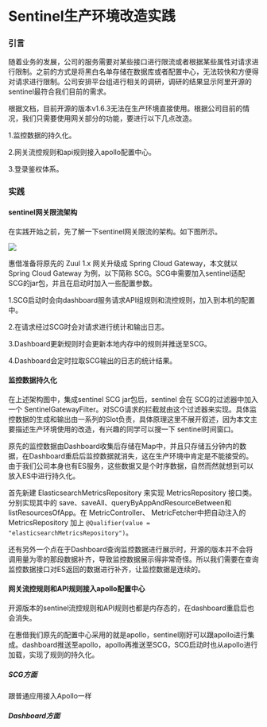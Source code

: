 # Sentinel生产环境改造实践

### 引言

随着业务的发展，公司的服务需要对某些接口进行限流或者根据某些属性对请求进行限制。之前的方式是将黑白名单存储在数据库或者配置中心，无法较快和方便得对请求进行限制。公司安排平台组进行相关的调研，调研的结果显示阿里开源的sentinel最符合我们目前的需求。

根据文档，目前开源的版本v1.6.3无法在生产环境直接使用。根据公司目前的情况，我们只需要使用网关部分的功能，要进行以下几点改造。

1.监控数据的持久化。

2.网关流控规则和api规则接入apollo配置中心。

3.登录鉴权体系。

### 实践

#### sentinel网关限流架构

在实践开始之前，先了解一下sentinel网关限流的架构。如下图所示。

![](https://pic.downk.cc/item/5e8d606a504f4bcb04f09ca8.png)

惠借准备将原先的 Zuul 1.x 网关升级成 Spring Cloud Gateway，本文就以Spring Cloud Gateway 为例，以下简称 SCG。SCG中需要加入sentinel适配SCG的jar包，并且在启动时加入一些配置参数。

1.SCG启动时会向dashboard服务请求API组规则和流控规则，加入到本机的配置中。

2.在请求经过SCG时会对请求进行统计和输出日志。

3.Dashboard更新规则时会更新本地内存中的规则并推送至SCG。

4.Dashboard会定时拉取SCG输出的日志的统计结果。

#### 监控数据持久化

在上述架构图中，集成sentinel SCG jar包后，sentinel 会在 SCG的过滤器中加入一个 SentinelGatewayFilter。对SCG请求的拦截就由这个过滤器来实现。具体监控数据的生成和输出由一系列的Slot负责，具体原理这里不展开叙述，因为本文主要描述生产环境使用的改造，有兴趣的同学可以搜一下 sentinel时间窗口。

原先的监控数据由Dashboard收集后存储在Map中，并且只存储五分钟内的数据，在Dashboard重启后监控数据就消失，这在生产环境中肯定是不能接受的。由于我们公司本身也有ES服务，这些数据又是个时序数据，自然而然就想到可以放入ES中进行持久化。

首先新建 ElasticsearchMetricsRepository 来实现 MetricsRepository 接口类。分别实现其中的 save、saveAll、queryByAppAndResourceBetween和listResourcesOfApp。在 MetricController、 MetricFetcher中把自动注入的 MetricsRepository 加上 `@Qualifier(value = "elasticsearchMetricsRepository")`。

还有另外一个点在于Dashboard查询监控数据进行展示时，开源的版本并不会将调用量为零的那段数据补齐，导致监控数据展示得非常奇怪。所以我们需要在查询监控数据接口对ES返回的数据进行补齐，让监控数据是连续的。

#### 网关流控规则和API规则接入apollo配置中心

开源版本的sentinel流控规则和API规则也都是内存态的，在dashboard重启后也会消失。

在惠借我们原先的配置中心采用的就是apollo，sentinel刚好可以跟apollo进行集成。dashboard推送至apollo，apollo再推送至SCG，SCG启动时也从apollo进行加载，实现了规则的持久化。

##### SCG方面

跟普通应用接入Apollo一样

##### Dashboard方面